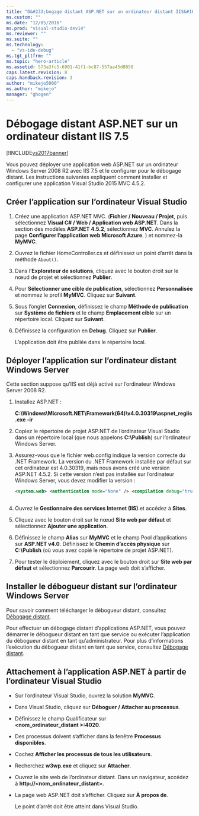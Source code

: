 ```yaml
---
title: "D&#233;bogage distant ASP.NET sur un ordinateur distant IIS&#160;7.5 | Microsoft Docs"
ms.custom: ""
ms.date: "12/05/2016"
ms.prod: "visual-studio-dev14"
ms.reviewer: ""
ms.suite: ""
ms.technology: 
  - "vs-ide-debug"
ms.tgt_pltfrm: ""
ms.topic: "hero-article"
ms.assetid: 573a3fc5-6901-41f1-bc87-557aa45d8858
caps.latest.revision: 8
caps.handback.revision: 3
author: "mikejo5000"
ms.author: "mikejo"
manager: "ghogen"
---
```

# D&#233;bogage distant ASP.NET sur un ordinateur distant IIS&#160;7.5
[!INCLUDE[vs2017banner](../code-quality/includes/vs2017banner.md)]

Vous pouvez déployer une application web ASP.NET sur un ordinateur Windows Server 2008 R2 avec IIS 7.5 et le configurer pour le débogage distant. Les instructions suivantes expliquent comment installer et configurer une application Visual Studio 2015 MVC 4.5.2.  
  
## Créer l’application sur l’ordinateur Visual Studio  
  
1.  Créez une application ASP.NET MVC. \(**Fichier \/ Nouveau \/ Projet**, puis sélectionnez **Visual C\# \/ Web \/ Application web ASP.NET**. Dans la section des modèles **ASP.NET 4.5.2**, sélectionnez **MVC**. Annulez la page **Configurer l’application web Microsoft Azure**. \) et nommez\-la **MyMVC**.  
  
2.  Ouvrez le fichier HomeController.cs et définissez un point d’arrêt dans la méthode `About()`.  
  
3.  Dans l’**Explorateur de solutions**, cliquez avec le bouton droit sur le nœud de projet et sélectionnez **Publier**.  
  
4.  Pour **Sélectionner une cible de publication**, sélectionnez **Personnalisée** et nommez le profil **MyMVC**. Cliquez sur **Suivant**.  
  
5.  Sous l’onglet **Connexion**, définissez le champ **Méthode de publication** sur **Système de fichiers** et le champ **Emplacement cible** sur un répertoire local. Cliquez sur **Suivant**.  
  
6.  Définissez la configuration en **Debug**. Cliquez sur **Publier**.  
  
     L’application doit être publiée dans le répertoire local.  
  
## Déployer l’application sur l’ordinateur distant Windows Server  
 Cette section suppose qu’IIS est déjà activé sur l’ordinateur Windows Server 2008 R2.  
  
1.  Installez ASP.NET :  
  
     **C:\\Windows\\Microsoft.NET\\Framework\(64\)\\v4.0.30319\\aspnet\_regiis.exe \-ir**  
  
2.  Copiez le répertoire de projet ASP.NET de l’ordinateur Visual Studio dans un répertoire local \(que nous appelons **C:\\Publish**\) sur l’ordinateur Windows Server.  
  
3.  Assurez\-vous que le fichier web.config indique la version correcte du .NET Framework.  La version du .NET Framework installée par défaut sur cet ordinateur est 4.0.30319, mais nous avons créé une version ASP.NET 4.5.2. Si cette version n’est pas installée sur l’ordinateur Windows Server, vous devez modifier la version :  
  
    ```xml  
    <system.web> <authentication mode="None" /> <compilation debug="true" targetFramework="4.0.30319" /> <httpRuntime targetFramework="4.0.30319" /> </system.web>  
  
    ```  
  
4.  Ouvrez le **Gestionnaire des services Internet \(IIS\)**.et accédez à **Sites**.  
  
5.  Cliquez avec le bouton droit sur le nœud **Site web par défaut** et sélectionnez **Ajouter une application**.  
  
6.  Définissez le champ **Alias** sur **MyMVC** et le champ Pool d’applications sur **ASP.NET v4.0**. Définissez le **Chemin d’accès physique** sur **C:\\Publish** \(où vous avez copié le répertoire de projet ASP.NET\).  
  
7.  Pour tester le déploiement, cliquez avec le bouton droit sur **Site web par défaut** et sélectionnez **Parcourir**. La page web doit s’afficher.  
  
## Installer le débogueur distant sur l’ordinateur Windows Server  
 Pour savoir comment télécharger le débogueur distant, consultez [Débogage distant](../debugger/remote-debugging.md).  
  
 Pour effectuer un débogage distant d’applications ASP.NET, vous pouvez démarrer le débogueur distant en tant que service ou exécuter l’application du débogueur distant en tant qu’administrateur. Pour plus d’informations l’exécution du débogueur distant en tant que service, consultez [Débogage distant](../debugger/remote-debugging.md).  
  
## Attachement à l’application ASP.NET à partir de l’ordinateur Visual Studio  
  
-   Sur l’ordinateur Visual Studio, ouvrez la solution **MyMVC**.  
  
-   Dans Visual Studio, cliquez sur **Déboguer \/ Attacher au processus**.  
  
-   Définissez le champ Qualificateur sur **\<nom\_ordinateur\_distant \>:4020**.  
  
-   Des processus doivent s’afficher dans la fenêtre **Processus disponibles**.  
  
-   Cochez **Afficher les processus de tous les utilisateurs**.  
  
-   Recherchez **w3wp.exe** et cliquez sur **Attacher**.  
  
-   Ouvrez le site web de l’ordinateur distant. Dans un navigateur, accédez à **http:\/\/\<nom\_ordinateur\_distant\>**.  
  
-   La page web ASP.NET doit s’afficher. Cliquez sur **À propos de**.  
  
     Le point d’arrêt doit être atteint dans Visual Studio.